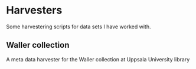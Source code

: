 # Harvesters

Some harvestering scripts for data sets I have worked with.

## Waller collection

A meta data harvester for the Waller collection at Uppsala University library

